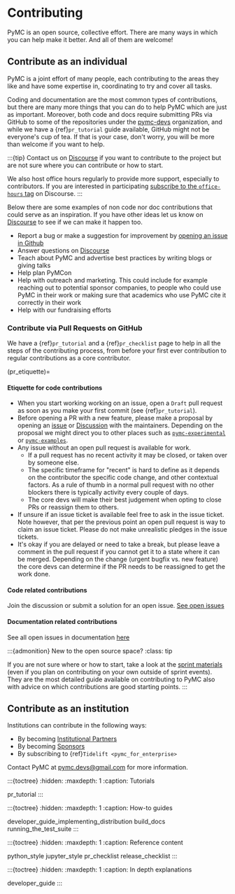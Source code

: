 # Contributing

PyMC is an open source, collective effort.
There are many ways in which you can help make it better.
And all of them are welcome!

## Contribute as an individual
PyMC is a joint effort of many people, each contributing to the areas they like
and have some expertise in, coordinating to try and cover all tasks.

Coding and documentation are the most common types of contributions, but
there are many more things that you can do to help PyMC which are just as
important. Moreover, both code and docs require submitting PRs via GitHub
to some of the repositories under the [pymc-devs](https://github.com/pymc-devs) organization, and
while we have a {ref}`pr_tutorial` guide available, GitHub might not be
everyone's cup of tea. If that is your case, don't worry, you will be
more than welcome if you want to help.

:::{tip}
Contact us on [Discourse](https://discourse.pymc.io/) if you want to contribute to the project but are not sure where you can contribute or how to start.

We also host office hours regularly to provide more support, especially to contributors.
If you are interested in participating [subscribe to the `office-hours` tag](https://discourse.pymc.io/tag/office-hours) on Discourse.
:::

Below there are some examples of non code nor doc contributions that could serve as an inspiration.
If you have other ideas let us know on [Discourse](https://discourse.pymc.io/) to see if we can make it happen too.

* Report a bug or make a suggestion for improvement by [opening an issue in Github](https://github.com/pymc-devs/pymc/issues/new/choose)
* Answer questions on [Discourse](https://discourse.pymc.io/)
* Teach about PyMC and advertise best practices by writing blogs or giving talks
* Help plan PyMCon
* Help with outreach and marketing. This could include for example reaching out to potential sponsor
  companies, to people who could use PyMC in their work or making sure that academics who use PyMC
  cite it correctly in their work
* Help with our fundraising efforts

### Contribute via Pull Requests on GitHub
We have a {ref}`pr_tutorial` and a {ref}`pr_checklist` page to help in all the steps of the contributing
process, from before your first ever contribution to regular contributions as a core contributor.

(pr_etiquette)=
#### Etiquette for code contributions
* When you start working working on an issue, open a `Draft` pull request as soon as you make your first commit (see {ref}`pr_tutorial`).
* Before opening a PR with a new feature, please make a proposal by opening an [issue](https://github.com/pymc-devs/pymc/issues) or [Discussion](https://github.com/pymc-devs/pymc/discussions) with the maintainers. Depending on the proposal we might direct you to other places such as [`pymc-experimental`](https://github.com/pymc-devs/pymc-experimental) or [`pymc-examples`](https://github.com/pymc-devs/pymc-examples).
* Any issue without an open pull request is available for work.
   * If a pull request has no recent activity it may be closed, or taken over by someone else.
   * The specific timeframe for "recent" is hard to define as it depends on the contributor the specific code change, and other contextual factors. As a rule of thumb in a normal pull request with no other blockers there is typically activity every couple of days.
   * The core devs will make their best judgement when opting to close PRs or reassign them to others.
* If unsure if an issue ticket is available feel free to ask in the issue ticket. Note however, that per the previous point an open pull request is way to claim an issue ticket. Please do not make unrealistic pledges in the issue tickets.
* It's okay if you are delayed or need to take a break, but please leave a comment in the pull request if you cannot get it to a state where it can be merged. Depending on the change (urgent bugfix vs. new feature) the core devs can determine if the PR needs to be reassigned to get the work done.


#### Code related contributions
Join the discussion or submit a solution for an open issue. [See open issues](https://github.com/pymc-devs/pymc/issues)

#### Documentation related contributions

See all open issues in documentation [here](https://github.com/pymc-devs/pymc/issues?q=is%3Aissue+is%3Aopen+label%3A%22docs%22+)

:::{admonition} New to the open source space?
:class: tip

If you are not sure where or how to start, take a look at the [sprint materials](https://pymc-data-umbrella.xyz/en/latest/sprint/docstring_tutorial.html)
(even if you plan on contributing on your own outside of sprint events).
They are the most detailed guide available on contributing to PyMC also
with advice on which contributions are good starting points.
:::

## Contribute as an institution

Institutions can contribute in the following ways:

- By becoming [Institutional Partners](https://github.com/pymc-devs/pymc/blob/main/GOVERNANCE.md#institutional-partners-and-funding)
- By becoming [Sponsors](https://github.com/pymc-devs/pymc/blob/main/GOVERNANCE.md#sponsors)
- By subscribing to {ref}`Tidelift <pymc_for_enterprise>`

Contact PyMC at pymc.devs@gmail.com for more information.


:::{toctree}
:hidden:
:maxdepth: 1
:caption: Tutorials

pr_tutorial
:::

:::{toctree}
:hidden:
:maxdepth: 1
:caption: How-to guides

developer_guide_implementing_distribution
build_docs
running_the_test_suite
:::

:::{toctree}
:hidden:
:maxdepth: 1
:caption: Reference content

python_style
jupyter_style
pr_checklist
release_checklist
:::


:::{toctree}
:hidden:
:maxdepth: 1
:caption: In depth explanations

developer_guide
:::
